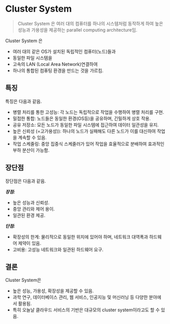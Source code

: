 # Cluster System 

> Cluster System 은 여러 대의 컴퓨터를 하나의 시스템처럼 동작하게 하여 높은 성능과 가용성을 제공하는 parallel computing architecture임.

Cluster System 은 

* 여러 대의 같은 OS가 설치된 독립적인 컴퓨터(노드)들과
* 동일한 파일 시스템을 
* 고속의 LAN (Local Area Network)연결하여 
* 하나의 통합된 컴퓨팅 환경을 만드는 것을 가르킴.

## 특징

특징은 다음과 같음.

* 병렬 처리를 통한 고성능: 각 노드는 독립적으로 작업을 수행하여 병렬 처리를 구현.
* 밀접한 통합: 노드들은 동일한 환경(OS등)을 공유하며, 긴밀하게 상호 작용.
* 공유 저장소: 모든 노드가 동일한 파일 시스템에 접근하여 데이터 일관성을 유지.
* 높은 신뢰성 (=고가용성)): 하나의 노드가 실패해도 다른 노드가 이를 대신하여 작업을 계속할 수 있음.
* 작업 스케줄링: 중앙 집중식 스케줄러가 있어 작업을 효율적으로 분배하여 효과적인 부하 분산이 가능함.

## 장단점

장단점은 다음과 같음.

***장점:***

* 높은 성능과 신뢰성.
* 중앙 관리와 제어 용이.
* 일관된 환경 제공.

***단점:***

* 확장성의 한계: 물리적으로 동일한 위치에 있어야 하며, 네트워크 대역폭과 하드웨어 제약이 있음.
* 고비용: 고성능 네트워크와 일관된 하드웨어 요구.

## 결론

Cluster System은 

* 높은 성능, 가용성, 확장성을 제공할 수 있음. 
* 과학 연구, 데이터베이스 관리, 웹 서비스, 인공지능 및 머신러닝 등 다양한 분야에서 활용됨.
* 특히 오늘날 클라우드 서비스의 기반은 대규모의 cluster system이라고도 할 수 있음.